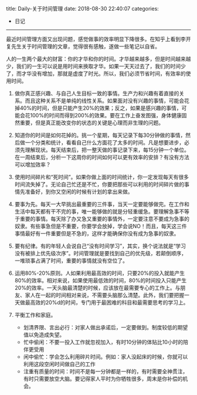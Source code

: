 title: Daily-关于时间管理
date: 2018-08-30 22:40:07
categories:
- 日记

---

最近时间管理方面又出现问题，感觉做事的效率明显下降很多。在知乎上看到李开复先生关于时间管理的文章，觉得很有感触，遂做一些笔记以自省。

人的一生两个最大的财富：你的才华和你的时间。才华越来越多，但是时间越来越少，我们的一生可以说是用时间来换取才华。如果一天天过去了，我们的时间少了，而才华没有增加，那就是虚度了时光。所以，我们必须节省时间，有效率的使用时间。

1. 做你真正感兴趣、与自己人生目标一致的事情。生产力和兴趣有着直接的关系。而且这种关系不是单纯的线性关系。如果面对没有兴趣的事情，可能会花掉40%的时间，但是只能产生20%的效果；反之，如果是感兴趣的事情，可能会花100%的时间而得到200%的效果。要在工作上奋发图强，身体健康固然重要，但是真正能改变你的状态的关键是心理而非生理的问题。

2. 知道你的时间是如何花掉的。挑一个星期，每天记录下每30分钟做的事情，然后做一个分类和统计，看看自己什么方面花了太多的时间。凡是想要进步，必须先理解现状。每天结束后，把一整天做的事记录下来，每15分钟一个单位。在一周结束后，分析一下这周你的时间如何可以更有效率的安排？有没有方法可以增加效率？

3. 使用时间碎片和“死时间”。如果你做上面的时间统计，你一定发现每天有很多时间流失掉了。无论自己忙还是不忙，你要把那些可以利用的时间碎片做的事情先准备好，到你又空闲的时候有计划的拿出来做。

4. 要事为先。每天一大早挑出最重要的三件事，当天一定要能够做完。在工作和生活中每天都有干不完的事，唯一能够做的就是分轻重缓急。要理解急事不等于重要的事情。每天除了办又急又重要的事情外，一定要注意不要成为急事的奴隶。有些事急但是不重要，你要学会放掉，学会说NO！而且，每天这三件事情最好有一件重要但是不急的，这样才能确保你没有成为急事的奴隶。

5. 要有纪律。有的年轻人会说自己“没有时间学习”，其实，换个说法就是“学习没有被排上优先级次序”。时间管理就是要找到自己的优先级，若颠倒顺序，一堆琐事占满了时间，重要的事情就没有空位了。

6. 运用80%-20%原则。人如果利用最高效的时间，只要20%的投入就能产生80%的效率。相对来说，如果使用最低效的时间，80%的时间投入只能产生20%的效率。一天头脑最清楚的时候，应该放在最需要专心的工作上。与朋友、家人在一起的时间相对来说，不需要头脑那么清楚。此外，我们要把握一天做最高效的20%d的时间，专门用于最困难的科目和最需要思考的学习上。

7. 平衡工作和家庭。
	
	- 划清界限、言出必行：对家人做出承诺后，一定要做到。制度较低的期望值以免造成失望。
	- 忙中偷闲：不要一投入工作就忽视加入，有时10分钟的体贴比10小时的陪伴更受用
	- 闲中偷忙：学会怎么利用碎片时间。例如：家人没起床的时候，你就可以利用这段空闲时间做自己的工作
	- 注重有质量的时间：时间不是每一分钟都是一样的，有时需要全神贯注，有时只需要放空大脑。要记得家人平时为你牺牲很多，周末是你补偿的机会。

 

